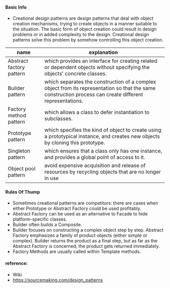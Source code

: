 #### Basic Info 
+ Creational design patterns are design patterns that deal with object creation mechanisms, trying to create objects in a manner suitable to the situation. The basic form of object creation could result in design problems or in added complexity to the design. Creational design patterns solve this problem by somehow controlling this object creation.

name | explanation | 
--- | --- |
Abstract factory pattern | which provides an interface for creating related or dependent objects without specifying the objects' concrete classes. |
Builder pattern | which separates the construction of a complex object from its representation so that the same construction process can create different representations. |
Factory method pattern | which allows a class to defer instantiation to subclasses. |
Prototype pattern | which specifies the kind of object to create using a prototypical instance, and creates new objects by cloning this prototype. |
Singleton pattern | which ensures that a class only has one instance, and provides a global point of access to it. |
Object pool pattern | avoid expensive acquisition and release of resources by recycling objects that are no longer in use |

#### Rules Of Thump
+ Sometimes creational patterns are competitors: there are cases when either Prototype or Abstract Factory could be used profitably.
+ Abstract Factory can be used as an alternative to Facade to hide platform-specific classes.
+ Builder often builds a Composite.
+ Builder focuses on constructing a complex object step by step. Abstract Factory emphasizes a family of product objects (either simple or complex). Builder returns the product as a final step, but as far as the Abstract Factory is concerned, the product gets returned immediately.
+ Factory Methods are usually called within Template methods.

#### reference:
+ Wiki
+ https://sourcemaking.com/design_patterns
